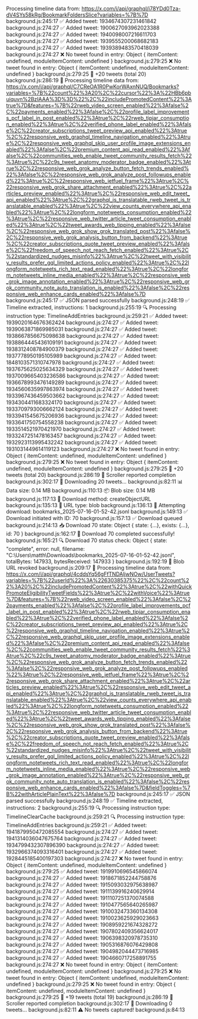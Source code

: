 Processing timeline data from: https://x.com/i/api/graphql/i78YDd0Tza-dV4SYs58kRg/BookmarkFoldersSlice?variables=%7B%7D background.js:245:17
✅ Added tweet: 1934674307231461842 background.js:274:27
✅ Added tweet: 1900627093962023388 background.js:274:27
✅ Added tweet: 1940098007216611703 background.js:274:27
✅ Added tweet: 1939555200068682183 background.js:274:27
✅ Added tweet: 1939389483570418039 background.js:274:27
❌ No tweet found in entry: 
Object { itemContent: undefined, moduleItemContent: undefined }
background.js:279:25
❌ No tweet found in entry: 
Object { itemContent: undefined, moduleItemContent: undefined }
background.js:279:25
📝 +20 tweets (total 20) background.js:286:19
🔄 Processing timeline data from: https://x.com/i/api/graphql/C7CReOA1R0PwKorWAxnNUQ/Bookmarks?variables=%7B%22count%22%3A20%2C%22cursor%22%3A%22HBb6pbuiquvn%2BzIAAA%3D%3D%22%2C%22includePromotedContent%22%3Atrue%7D&features=%7B%22rweb_video_screen_enabled%22%3Afalse%2C%22payments_enabled%22%3Afalse%2C%22profile_label_improvements_pcf_label_in_post_enabled%22%3Atrue%2C%22rweb_tipjar_consumption_enabled%22%3Atrue%2C%22verified_phone_label_enabled%22%3Afalse%2C%22creator_subscriptions_tweet_preview_api_enabled%22%3Atrue%2C%22responsive_web_graphql_timeline_navigation_enabled%22%3Atrue%2C%22responsive_web_graphql_skip_user_profile_image_extensions_enabled%22%3Afalse%2C%22premium_content_api_read_enabled%22%3Afalse%2C%22communities_web_enable_tweet_community_results_fetch%22%3Atrue%2C%22c9s_tweet_anatomy_moderator_badge_enabled%22%3Atrue%2C%22responsive_web_grok_analyze_button_fetch_trends_enabled%22%3Afalse%2C%22responsive_web_grok_analyze_post_followups_enabled%22%3Atrue%2C%22responsive_web_jetfuel_frame%22%3Atrue%2C%22responsive_web_grok_share_attachment_enabled%22%3Atrue%2C%22articles_preview_enabled%22%3Atrue%2C%22responsive_web_edit_tweet_api_enabled%22%3Atrue%2C%22graphql_is_translatable_rweb_tweet_is_translatable_enabled%22%3Atrue%2C%22view_counts_everywhere_api_enabled%22%3Atrue%2C%22longform_notetweets_consumption_enabled%22%3Atrue%2C%22responsive_web_twitter_article_tweet_consumption_enabled%22%3Atrue%2C%22tweet_awards_web_tipping_enabled%22%3Afalse%2C%22responsive_web_grok_show_grok_translated_post%22%3Afalse%2C%22responsive_web_grok_analysis_button_from_backend%22%3Atrue%2C%22creator_subscriptions_quote_tweet_preview_enabled%22%3Afalse%2C%22freedom_of_speech_not_reach_fetch_enabled%22%3Atrue%2C%22standardized_nudges_misinfo%22%3Atrue%2C%22tweet_with_visibility_results_prefer_gql_limited_actions_policy_enabled%22%3Atrue%2C%22longform_notetweets_rich_text_read_enabled%22%3Atrue%2C%22longform_notetweets_inline_media_enabled%22%3Atrue%2C%22responsive_web_grok_image_annotation_enabled%22%3Atrue%2C%22responsive_web_grok_community_note_auto_translation_is_enabled%22%3Afalse%2C%22responsive_web_enhance_cards_enabled%22%3Afalse%7D background.js:245:17
✅ JSON parsed successfully background.js:248:19
✅ Timeline extracted, instructions: 1 background.js:255:19
🔍 Processing instruction type: TimelineAddEntries background.js:259:21
✅ Added tweet: 1939020164676362424 background.js:274:27
✅ Added tweet: 1939063871869985031 background.js:274:27
✅ Added tweet: 1938667856675098638 background.js:274:27
✅ Added tweet: 1938864445436109191 background.js:274:27
✅ Added tweet: 1938312408784900379 background.js:274:27
✅ Added tweet: 1937778950195105989 background.js:274:27
✅ Added tweet: 1848103571310747978 background.js:274:27
✅ Added tweet: 1937675625025634329 background.js:274:27
✅ Added tweet: 1937009665403236586 background.js:274:27
✅ Added tweet: 1936678993476149289 background.js:274:27
✅ Added tweet: 1934560635997863974 background.js:274:27
✅ Added tweet: 1933967436459503662 background.js:274:27
✅ Added tweet: 1934304411683324170 background.js:274:27
✅ Added tweet: 1933709793006662124 background.js:274:27
✅ Added tweet: 1933941545675206936 background.js:274:27
✅ Added tweet: 1933641750754558238 background.js:274:27
✅ Added tweet: 1933514521970421970 background.js:274:27
✅ Added tweet: 1933247251478163457 background.js:274:27
✅ Added tweet: 1932923113995432242 background.js:274:27
✅ Added tweet: 1931031449614119123 background.js:274:27
❌ No tweet found in entry: 
Object { itemContent: undefined, moduleItemContent: undefined }
background.js:279:25
❌ No tweet found in entry: 
Object { itemContent: undefined, moduleItemContent: undefined }
background.js:279:25
📝 +20 tweets (total 20) background.js:286:19
🔔 Scroller reported completion background.js:302:17
💾 Downloading 20 tweets… background.js:82:11
📊 Data size: 0.14 MB background.js:110:13
📦 Blob size: 0.14 MB background.js:117:13
🔗 Download method: createObjectURL background.js:135:13
🔗 URL type: blob background.js:136:13
📁 Attempting download: bookmarks_2025-07-16-01-52-42.jsonl background.js:149:13
✅ Download initiated with ID: 70 background.js:157:13
✅ Download queued background.js:214:13
📥 Download 70 state: 
Object { state: {…}, exists: {…}, id: 70 }
background.js:162:17
🎉 Download 70 completed successfully! background.js:165:21
🔍 Download 70 status check: 
Object { state: "complete", error: null, filename: "C:\\Users\\matth\\Downloads\\bookmarks_2025-07-16-01-52-42.jsonl", totalBytes: 147933, bytesReceived: 147933 }
background.js:192:19
🧹 Blob URL revoked background.js:209:17
🔄 Processing timeline data from: https://x.com/i/api/graphql/4cddsYq56gFfTNDAljwNOw/UserTweets?variables=%7B%22userId%22%3A%22630385375%22%2C%22count%22%3A20%2C%22includePromotedContent%22%3Atrue%2C%22withQuickPromoteEligibilityTweetFields%22%3Atrue%2C%22withVoice%22%3Atrue%7D&features=%7B%22rweb_video_screen_enabled%22%3Afalse%2C%22payments_enabled%22%3Afalse%2C%22profile_label_improvements_pcf_label_in_post_enabled%22%3Atrue%2C%22rweb_tipjar_consumption_enabled%22%3Atrue%2C%22verified_phone_label_enabled%22%3Afalse%2C%22creator_subscriptions_tweet_preview_api_enabled%22%3Atrue%2C%22responsive_web_graphql_timeline_navigation_enabled%22%3Atrue%2C%22responsive_web_graphql_skip_user_profile_image_extensions_enabled%22%3Afalse%2C%22premium_content_api_read_enabled%22%3Afalse%2C%22communities_web_enable_tweet_community_results_fetch%22%3Atrue%2C%22c9s_tweet_anatomy_moderator_badge_enabled%22%3Atrue%2C%22responsive_web_grok_analyze_button_fetch_trends_enabled%22%3Afalse%2C%22responsive_web_grok_analyze_post_followups_enabled%22%3Atrue%2C%22responsive_web_jetfuel_frame%22%3Atrue%2C%22responsive_web_grok_share_attachment_enabled%22%3Atrue%2C%22articles_preview_enabled%22%3Atrue%2C%22responsive_web_edit_tweet_api_enabled%22%3Atrue%2C%22graphql_is_translatable_rweb_tweet_is_translatable_enabled%22%3Atrue%2C%22view_counts_everywhere_api_enabled%22%3Atrue%2C%22longform_notetweets_consumption_enabled%22%3Atrue%2C%22responsive_web_twitter_article_tweet_consumption_enabled%22%3Atrue%2C%22tweet_awards_web_tipping_enabled%22%3Afalse%2C%22responsive_web_grok_show_grok_translated_post%22%3Afalse%2C%22responsive_web_grok_analysis_button_from_backend%22%3Atrue%2C%22creator_subscriptions_quote_tweet_preview_enabled%22%3Afalse%2C%22freedom_of_speech_not_reach_fetch_enabled%22%3Atrue%2C%22standardized_nudges_misinfo%22%3Atrue%2C%22tweet_with_visibility_results_prefer_gql_limited_actions_policy_enabled%22%3Atrue%2C%22longform_notetweets_rich_text_read_enabled%22%3Atrue%2C%22longform_notetweets_inline_media_enabled%22%3Atrue%2C%22responsive_web_grok_image_annotation_enabled%22%3Atrue%2C%22responsive_web_grok_community_note_auto_translation_is_enabled%22%3Afalse%2C%22responsive_web_enhance_cards_enabled%22%3Afalse%7D&fieldToggles=%7B%22withArticlePlainText%22%3Afalse%7D background.js:245:17
✅ JSON parsed successfully background.js:248:19
✅ Timeline extracted, instructions: 2 background.js:255:19
🔍 Processing instruction type: TimelineClearCache background.js:259:21
🔍 Processing instruction type: TimelineAddEntries background.js:259:21
✅ Added tweet: 1941879950472085554 background.js:274:27
✅ Added tweet: 1941314036047675764 background.js:274:27
✅ Added tweet: 1934799432307896390 background.js:274:27
✅ Added tweet: 1932966374093316401 background.js:274:27
✅ Added tweet: 1928445185400197303 background.js:274:27
❌ No tweet found in entry: 
Object { itemContent: undefined, moduleItemContent: undefined }
background.js:279:25
✅ Added tweet: 1919910696545866074 background.js:274:27
✅ Added tweet: 1918671852244758876 background.js:274:27
✅ Added tweet: 1915093032975638987 background.js:274:27
✅ Added tweet: 1911139916240629914 background.js:274:27
✅ Added tweet: 1911107251370074588 background.js:274:27
✅ Added tweet: 1910477565640265987 background.js:274:27
✅ Added tweet: 1910032473360134308 background.js:274:27
✅ Added tweet: 1910023625929023663 background.js:274:27
✅ Added tweet: 1908959221674328272 background.js:274:27
✅ Added tweet: 1907802409356624017 background.js:274:27
✅ Added tweet: 1906398320978735310 background.js:274:27
✅ Added tweet: 1905316876076429808 background.js:274:27
✅ Added tweet: 1904982044473716985 background.js:274:27
✅ Added tweet: 1904660717258891755 background.js:274:27
❌ No tweet found in entry: 
Object { itemContent: undefined, moduleItemContent: undefined }
background.js:279:25
❌ No tweet found in entry: 
Object { itemContent: undefined, moduleItemContent: undefined }
background.js:279:25
❌ No tweet found in entry: 
Object { itemContent: undefined, moduleItemContent: undefined }
background.js:279:25
📝 +19 tweets (total 19) background.js:286:19
🔔 Scroller reported completion background.js:302:17
💾 Downloading 0 tweets… background.js:82:11
⚠️  No tweets captured! background.js:84:13